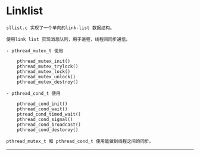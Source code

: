 # Linklist 
    
    sllist.c 实现了一个单向的link-list 数据结构。
    
    使用link list 实现消息队列，用于进程，线程间同步通信。
    
    - pthread_mutex_t 使用

        pthread_mutex_init()
        pthread_mutex_trylock()
        pthread_mutex_lock()
        pthread_mutex_unlock()
        pthread_mutex_destroy()

    - pthread_cond_t 使用

        pthread_cond_init()
        pthread_cond_wait()
        ptread_cond_timed_wait()
        pthread_cond_signal()
        pthread_cond_broadcast()
        pthread_cond_destoroy()
    
    pthread_mutex_t 和 pthread_cond_t 使用能做到线程之间的同步。

---
